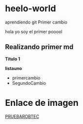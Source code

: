 # heelo-world
aprendiendo git
 Primer cambio

hola yo soy el primer pooool


 ## Realizando primer md

 **Titulo 1**

 **listauno**

 * primercambio
 * SegundoCambio

 # Enlace de imagen

 [PRUEBAROBTEC](https://minciencias.gov.co/sites/default/files/robotec.png "PRUEBA") 

